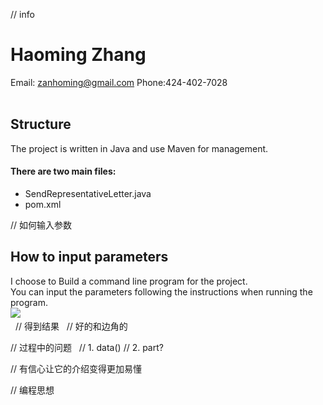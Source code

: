 // info<br>
# Haoming Zhang<br>
   Email: zanhoming@gmail.com      Phone:424-402-7028
<br>
<br>
## Structure
The project is written in Java and use Maven for management.<br>
#### There are two main files:<br>
   * SendRepresentativeLetter.java
   * pom.xml<br>
   
// 如何输入参数
## How to input parameters
I choose to Build a command line program for the project.<br>
You can input the parameters following the instructions when running the program.<br>
![](https://github.com/ffrqw/ImageCache/raw/master/Lob_SendRepresentativeLetter/sample_input.png) <br> 
// 得到结果
   // 好的和边角的

// 过程中的问题
   // 1. data()
   // 2. part?
   
// 有信心让它的介绍变得更加易懂

// 编程思想
